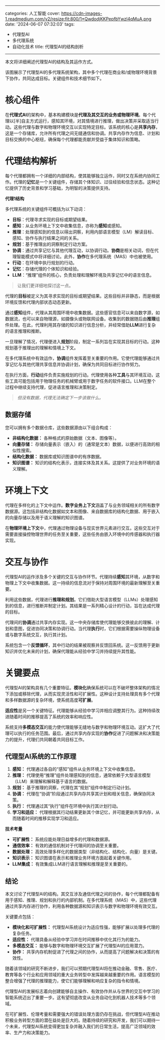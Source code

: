 
---
categories: 人工智能
cover: https://cdn-images-1.readmedium.com/v2/resize:fit:800/1*QwdodjKKPepfbYwzl4qMuA.png
date: '2024-06-07 07:32:03'
tags:
  - 代理型AI
  - 多代理系统
  - 自动化技术
title: 代理型AI的结构剖析

---


本文将详细阐述代理型AI的结构及其运作方式。



该图展示了代理型AI的多代理系统架构，其中多个代理在商业和/或物理环境背景下协作，共同达成目标。关键组件和技术细节如下。

# 核心组件

在**代理式AI**的架构中，基本构建模块是**代理及其交互的业务或物理环境**。每个代理以[半]自主方式运行，感知其环境，对其情境进行推理，做出决策并采取适当行动。这些代理与数字和物理环境交互以实现特定目标。该系统的核心是**共享内存**，这是一个存储库，允许所有代理之间无缝通信和协调。共享内存作为信息、计划和目标交换的中心枢纽，确保每个代理都能贡献并受益于集体知识和策略。

# 代理结构解析

每个代理都拥有一个详细的内部结构，使其能够独立运作，同时又在系统内协同工作。代理的**记忆**是一个关键组件，存储其个体知识、过往经验和信念状态。这种记忆提供了历史背景和学习基础，为明智的决策提供支持。

**代理1结构**

多代理系统的关键组件可概括为以下动词：

* **目标**：代理寻求实现的目标或期望结果。
* **感知**：从业务环境上下文中收集信息，亦称为**感知**或感知。
* **推理**：处理感知到的信息以得出洞察，利用内部语言模型（LM）解读目标、感知、协作与执行结果之间的关系。
* **规划**：基于推理出的洞察制定行动方案。
* **协调**：通过共享记忆与其他代理互动，以协调行动。**协商**是相关动词，但在代理智能模式中将详细讨论。此外，**协作**在多代理系统（MAS）中也被使用。
* **行动**：在环境中执行规划的行动。
* **记忆**：存储代理的个体知识和经验。
* **LLM**：“推理”组件的核心，负责处理和理解环境及共享记忆中的语言信息。

> 让我们更详细地探讨这一点。

代理的**目标**被定义为其寻求实现的目标或期望结果。这些目标并非静态，而是根据环境反馈和代理内部状态动态更新。

通过**感知**组件，代理从其周围环境中收集数据。这些感官信息可以来自数字源，如数据流，也可以来自物理源，如摄像头或物联网设备。收集到的数据随后由**推理**组件处理。在此，代理利用其存储的知识进行信息分析，并经常借助**LLM**进行复杂的语言推理和推断。

一旦理解了情况，代理便进入**规划**阶段，制定一系列旨在实现其目标的行动。这种规划基于推理出的理解和情境上下文。

在多代理系统中有效运作，**协调**组件发挥着至关重要的作用。它使代理能够通过共享记忆与其他代理共享信息并协调计划，确保为共同目标进行协作努力。

在执行方面，**行动**组件负责实施规划的行动。代理使用各种**工具**与其环境互动，这些工具可能包括用于物理任务的机械臂或用于数字任务的软件接口。LLM在整个过程中继续支持代理，促进语言推理和决策制定。

> *但没有数据，代理无法确定下一步该做什么。*

## 数据存储

您可以拥有多个数据仓库，这些数据源由以下组合构成：

* **非结构化数据：** 各种格式的原始数据（文本、图像等）。
* **向量存储：** 存储向量表示（嵌入）的（通常是文本）数据，以便进行高效的相似性搜索。
* **结构化数据：** 数据库或知识图谱中的有序数据。
* **知识图谱：** 知识的结构化表示，连接实体及其关系。这提供了对业务环境的语义理解。

# 环境上下文

代理在多样化的上下文中运作。**数字业务上下文**涵盖了与业务领域相关的所有数字数据源。这包括非结构化数据如文本和图像、来自数据库的结构化数据、用于嵌入的向量存储以及用于语义理解的知识图谱。

在**物理环境上下文**中，代理通过物理设备与现实世界元素进行交互。这些交互对于需要直接操控物理世界的任务至关重要，这些任务由嵌入环境中的传感器和执行器实现。

# 交互与协作

代理型AI的运作涉及多个关键的交互与协作环节。代理持续**感知**其环境，从数字和物理上下文中收集数据。这一持续的信息流对于保持对周围环境的最新理解至关重要。

利用这些数据，代理进行**推理和规划**。它们借助大型语言模型（LLMs）处理感知到的信息，进行推断并制定计划。其结果是一系列精心设计的行动，旨在达成代理的目标。

代理间的**协调**通过共享内存实现。这一中央存储库使代理能够交换彼此的理解、计划和意图，促进协同决策和协调行动。当代理**执行**时，它们根据需要操纵物理设备或与数字系统交互，执行其计划。

系统包含一个**反馈循环**，其中行动的结果被观察并反馈回系统。这一反馈用于更新知识并优化未来的计划，确保代理能从经验中学习并持续提升其性能。

# 关键要点

代理型AI的架构具有几个重要特征。**模块化**确保系统可以在不破坏整体架构的情况下添加或移除代理，从而实现灵活性和可扩展性。这种设计支持处理具有多个代理和多样数据源的复杂环境，使系统高度**可扩展**。

**适应性**是另一个关键特征。代理能够从经验中学习并相应调整其行为。这种持续改进随着时间的推移提高了系统的效率和响应性。

系统支持**多模态交互**的能力使代理能够无缝地与数字和物理环境互动。这扩大了代理可以执行的任务范围。最后，通过共享内存实现的**协作**促进了问题解决和决策能力的提升，代理们共同朝着共同目标工作。

## 代理型AI系统的工作原理

1. **感知：** 代理通过各自的“感知”组件从业务环境上下文中收集信息。
2. **推理：** 代理使用“推理”组件处理感知到的信息，通常依赖于大型语言模型（LLM）来理解和解释基于语言的数据。
3. **规划：** 基于推理的洞察，代理在其“规划”组件中制定行动计划。
4. **协调：** 代理在“协调”阶段通过共享内存共享其计划和相关信息，确保协同决策。
5. **执行：** 代理通过其“执行”组件在环境中执行其计划行动。
6. **学习和适应：** 代理根据其行动结果更新其个体记忆，并可能更新共享内存，从而随着时间的推移实现学习和适应。

**技术考量**

* **可扩展性：** 系统应能处理日益增多的代理和数据源。
* **通信效率：** 有效的通信机制对于代理间的协调至关重要。
* **数据处理：** 高效处理多样化的数据类型（非结构化、结构化、向量）是关键。
* **知识表示：** 知识图谱在表示和推理业务环境方面起着关键作用。
* **LLM集成：** 有效集成LLM进行语言理解和推理是至关重要的。

## 结论

本文讨论了代理型AI的结构。其交互涉及通信代理之间的协作，每个代理都配备有用于感知、推理、规划和执行的内部机制。在多代理系统（MAS）中，这些代理通过共享内存进行协作，利用各种数据源和知识表示与数字和物理环境有效交互。

关键要点包括：

* **模块化和可扩展性：** 代理型AI系统设计为适应性强，能够扩展以处理多代理的复杂任务。
* **适应性：** 代理具备从经验中学习并在时间推移中优化其行为的能力。
* **多模态交互：** 能够与数字和物理环境交互扩展了代理型AI的应用潜力。
* **协作：** 共享内存机制促进了代理之间的协作，从而提高了问题解决和决策的有效性。

随着该领域的研究不断进步，我们可以预期代理型AI将在推动金融、零售、医疗、教育等各个行业和应用领域的重大业务转型中发挥越来越重要的作用。语言模型的整合增强了代理的推理能力，使它们能够理解和响应复杂的指令和情境。

代理型AI的发展标志着向创建能够自主操作、有效协作并从与世界的交互中学习的智能系统迈出了重要一步。这有望彻底改变从业务自动化到机器人技术等多个领域。

在可扩展性、伦理考量和需要强大的错误处理方面仍存在挑战，但代理型AI在推动积极业务转型方面的潜在益处是巨大的。随着持续的研究和开发，我们可以期待一个未来，代理型AI系统变得更加复杂并融入我们的日常生活，提高广泛领域的效率、生产力和决策能力。

